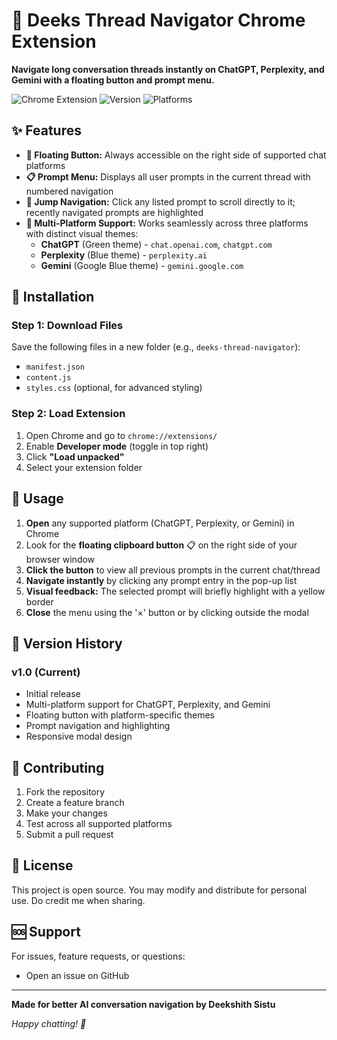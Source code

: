 # 🧭 Deeks Thread Navigator Chrome Extension

**Navigate long conversation threads instantly on ChatGPT, Perplexity, and Gemini with a floating button and prompt menu.**

![Chrome Extension](https://img.shields.io/badge/Chrome-Extension-brightgreen)
![Version](https://img.shields.io/badge/Version-1.0-blue)
![Platforms](https://img.shields.io/badge/Platforms-ChatGPT%20|%20Perplexity%20|%20Gemini-orange)

## ✨ Features

- **🎯 Floating Button:** Always accessible on the right side of supported chat platforms
- **📋 Prompt Menu:** Displays all user prompts in the current thread with numbered navigation
- **🚀 Jump Navigation:** Click any listed prompt to scroll directly to it; recently navigated prompts are highlighted
- **🎨 Multi-Platform Support:** Works seamlessly across three platforms with distinct visual themes:
  - **ChatGPT** (Green theme) - `chat.openai.com`, `chatgpt.com`
  - **Perplexity** (Blue theme) - `perplexity.ai`
  - **Gemini** (Google Blue theme) - `gemini.google.com`

## 🚀 Installation

### Step 1: Download Files
Save the following files in a new folder (e.g., `deeks-thread-navigator`):
- `manifest.json`
- `content.js`
- `styles.css` (optional, for advanced styling)

### Step 2: Load Extension
1. Open Chrome and go to `chrome://extensions/`
2. Enable **Developer mode** (toggle in top right)
3. Click **"Load unpacked"**
4. Select your extension folder

## 🎯 Usage

1. **Open** any supported platform (ChatGPT, Perplexity, or Gemini) in Chrome
2. Look for the **floating clipboard button** 📋 on the right side of your browser window
3. **Click the button** to view all previous prompts in the current chat/thread
4. **Navigate instantly** by clicking any prompt entry in the pop-up list
5. **Visual feedback:** The selected prompt will briefly highlight with a yellow border
6. **Close** the menu using the '×' button or by clicking outside the modal

## 🔄 Version History

### v1.0 (Current)
- Initial release
- Multi-platform support for ChatGPT, Perplexity, and Gemini
- Floating button with platform-specific themes
- Prompt navigation and highlighting
- Responsive modal design

## 🤝 Contributing

1. Fork the repository
2. Create a feature branch
3. Make your changes
4. Test across all supported platforms
5. Submit a pull request

## 📄 License

This project is open source. You may modify and distribute for personal use. Do credit me when sharing.

## 🆘 Support

For issues, feature requests, or questions:
- Open an issue on GitHub

---

**Made for better AI conversation navigation by Deekshith Sistu** 

*Happy chatting! 🚀*
